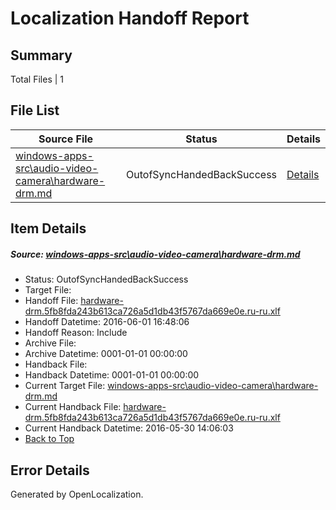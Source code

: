 # <a name='report-top'></a> Localization Handoff Report

## Summary
 Total Files | 1

## File List
 Source File | Status | Details 
 ----------- | ------ | ------- 
 [windows-apps-src\audio-video-camera\hardware-drm.md](https://github.com/Microsoft/windows-apps/blob/b782d1e3d4f5c90e4cac9fbad3877c5457a27c45/windows-apps-src/audio-video-camera/hardware-drm.md) | OutofSyncHandedBackSuccess | [Details](#ec443d26652ba6c1ff5de2b96749825890d0228a472)

## Item Details
##### <a name='ec443d26652ba6c1ff5de2b96749825890d0228a472'></a> Source: [windows-apps-src\audio-video-camera\hardware-drm.md](https://github.com/Microsoft/windows-apps/blob/b782d1e3d4f5c90e4cac9fbad3877c5457a27c45/windows-apps-src/audio-video-camera/hardware-drm.md)
* Status: OutofSyncHandedBackSuccess
* Target File: 
* Handoff File: [hardware-drm.5fb8fda243b613ca726a5d1db43f5767da669e0e.ru-ru.xlf](https://github.com/Microsoft/WDG.handoff/blob/756cb6d073c811fc2ee51e090df974b9deb9b59c/ol-handoff/Microsoft/windows-apps.ru-ru/master/hardware-drm.5fb8fda243b613ca726a5d1db43f5767da669e0e.ru-ru.xlf)
* Handoff Datetime: 2016-06-01 16:48:06
* Handoff Reason: Include
* Archive File: 
* Archive Datetime: 0001-01-01 00:00:00
* Handback File: 
* Handback Datetime: 0001-01-01 00:00:00
* Current Target File: [windows-apps-src\audio-video-camera\hardware-drm.md](https://github.com/Microsoft/windows-apps.ru-ru/blob/e7872f786e987c46c3fca5f20ec42607f78920f2/windows-apps-src/audio-video-camera/hardware-drm.md)
* Current Handback File: [hardware-drm.5fb8fda243b613ca726a5d1db43f5767da669e0e.ru-ru.xlf](https://github.com/Microsoft/WDG.handback/blob/0faf9b4ce6b19170fe83f60d030e1eaf7d92ea97/ol-handback/Microsoft/windows-apps.ru-ru/master/hardware-drm.5fb8fda243b613ca726a5d1db43f5767da669e0e.ru-ru.xlf)
* Current Handback Datetime: 2016-05-30 14:06:03
* [Back to Top](#report-top)


## Error Details

Generated by OpenLocalization.
